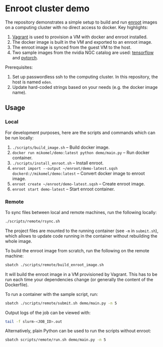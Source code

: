 # Enroot cluster demo

The repository demonstrates a simple setup to build and run [enroot](https://github.com/NVIDIA/enroot) images on a computing cluster with no direct access to docker.
Key highlights:
1. [Vagrant](https://github.com/hashicorp/vagrant) is used to provision a VM with docker and enroot installed.
2. The docker image is built in the VM and exported to an enroot image.
3. The enroot image is synced from the guest VM to the host.
4. Two sample images from the nvidia NGC catalog are used: [tensorflow](https://catalog.ngc.nvidia.com/orgs/nvidia/containers/tensorflow) and [pytorch](https://catalog.ngc.nvidia.com/orgs/nvidia/containers/pytorch).

Prerequisites:
1. Set up passwordless ssh to the computing cluster. In this repository, the host is named `eden`.
2. Update hard-coded strings based on your needs (e.g. the docker image name).

## Usage

### Local

For development purposes, here are the scripts and commands which can be run locally:
1. `./scripts/build_image.sh` – Build docker image.
2. `docker run mikomel/demo:latest python demo/main.py` – Run docker container.
3. `./scripts/install_enroot.sh` – Install enroot.
4. `enroot import --output ~/enroot/demo-latest.sqsh dockerd://mikomel/demo:latest` – Convert docker image to enroot image.
5. `enroot create ~/enroot/demo-latest.sqsh` – Create enroot image.
6. `enroot start demo-latest` – Start enroot container.

### Remote

To sync files between local and remote machines, run the following locally:
```bash
./scripts/remote/rsync.sh
```
The project files are mounted to the running container (see `-m` in `submit.sh`), which allows to update code running in the container without rebuilding the whole image. 

To build the enroot image from scratch, run the following on the remote machine:
```bash
sbatch ./scripts/remote/build_enroot_image.sh
```
It will build the enroot image in a VM provisioned by Vagrant.
This has to be run each time your dependencies change (or generally the content of the Dockerfile).

To run a container with the sample script, run:
```bash
sbatch ./scripts/remote/submit.sh demo/main.py -n 5
```

Output logs of the job can be viewed with:
```bash
tail -f slurm-<JOB_ID>.out
```

Alternatively, plain Python can be used to run the scripts without enroot:
```bash
sbatch scripts/remote/run.sh demo/main.py -n 5
```
